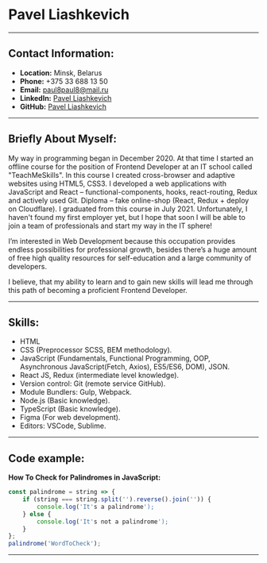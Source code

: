 # Pavel Liashkevich

---

## Contact Information:

- **Location:** Minsk, Belarus
- **Phone:** +375 33 688 13 50
- **Email:** paul8paul8@mail.ru
- **LinkedIn:** [Pavel Liashkevich](https://www.linkedin.com/in/pavel-liashkevich)
- **GitHub:** [Pavel Liashkevich](https://github.com/PavelLiashkevich)

---

## Briefly About Myself:

My way in programming began in December 2020. At that time I started an offline course for the position of Frontend Developer at an IT school called "TeachMeSkills". In this course I created cross-browser and adaptive websites using HTML5, CSS3. I developed a web applications with JavaScript and React – functional-components, hooks, react-routing, Redux and actively used Git. Diploma – fake online-shop (React, Redux + deploy on Cloudflare). I graduated from this course in July 2021. Unfortunately, I haven't found my first employer yet, but I hope that soon I will be able to join a team of professionals and start my way in the IT sphere!

I’m interested in Web Development because this occupation provides endless possibilities for professional growth, besides there’s a huge amount of free high quality resources for self-education and a large community of developers.

I believe, that my ability to learn and to gain new skills will lead me through this path of becoming a proficient Frontend Developer.

---

## Skills:

- HTML
- CSS (Preprocessor SCSS, BEM methodology).
- JavaScript (Fundamentals, Functional Programming, OOP, Asynchronous JavaScript(Fetch, Axios), ES5/ES6, DOM), JSON.
- React JS, Redux (intermediate level knowledge).
- Version control: Git (remote service GitHub).
- Module Bundlers: Gulp, Webpack.
- Node.js (Basic knowledge).
- TypeScript (Basic knowledge).
- Figma (For web development).
- Editors: VSCode, Sublime.

---

## Code example:

**How To Check for Palindromes in JavaScript:**

```javascript
const palindrome = string => {
	if (string === string.split('').reverse().join('')) {
		console.log('It's a palindrome');
	} else {
		console.log('It's not a palindrome');
	}
};
palindrome('WordToCheck');
```

---
